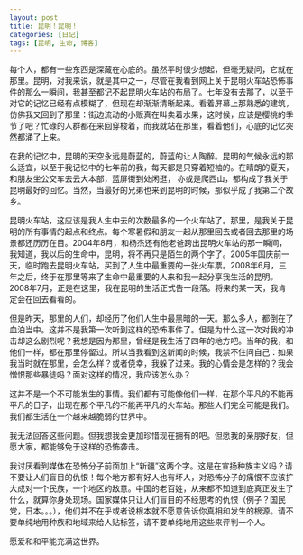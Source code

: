 ```yaml
---
layout: post
title: 昆明！昆明！
categories: [日记]
tags: [昆明, 生命, 博客]
---
```

每个人，都有一些东西是深藏在心底的。虽然平时很少想起，但毫无疑问，它就在那里。昆明，对我来说，就是其中之一，尽管在我看到网上关于昆明火车站恐怖事件的那么一瞬间，我甚至都记不起昆明火车站的布局了。七年没有去那了，以至于对它的记忆已经有点模糊了，但现在却渐渐清晰起来。看着屏幕上那熟悉的建筑，仿佛我又回到了那里：街边流动的小贩真在叫卖着水果，这时候，应该是樱桃的季节了吧？忙碌的人群都在来回穿梭着，而我就站在那里，看着他们，心底的记忆突然都涌了上来。 

在我的记忆中，昆明的天空永远是蔚蓝的，蔚蓝的让人陶醉。昆明的气候永远的那么适宜，以至于我记忆中的七年前的我，每天都是只穿着短袖的。在晴朗的夏天，和朋友坐公交车去云大本部，蓝屏街到处闲逛， 亦或是爬西山，都构成了我关于昆明最好的回忆。当然，当最好的兄弟也来到昆明的时候，那似乎成了我第二个故乡。

昆明火车站，这应该是我人生中去的次数最多的一个火车站了。那里，是我关于昆明的所有事情的起点和终点。每个寒暑假和朋友一起从那里回去或者回去那里的场景都还历历在目。2004年8月，和杨杰还有他老爸跨出昆明火车站的那一瞬间，我知道，我以后的生命中，昆明，将不再只是陌生的两个字了。2005年国庆前一天，临时跑去昆明火车站，买到了人生中最重要的一张火车票。2008年6月，三年之后，终于在那里等来了生命中最重要的人来和我一起分享我生活的昆明。2008年7月，正是在这里，我在昆明的生活正式告一段落。将来的某一天，我肯定会在回去看看的。

但是昨天，那里的人们，却经历了他们人生中最黑暗的一天。那么多人，都倒在了血泊当中。这并不是我第一次听到这样的恐怖事件了。但是为什么这一次对我的冲击却这么剧烈呢？我想是因为那里，曾经是我生活了四年的地方吧。当年的我，和他们一样，都在那里停留过。所以当我看到这新闻的时候，我禁不住问自己：如果我当时就在那里，会怎么样？或者侥幸，我躲了过来。我的心情会是怎样的？我会憎恨那些暴徒吗？面对这样的情况，我应该怎么办？

这并不是一个不可能发生的事情。我们都有可能像他们一样，在那个平凡的不能再平凡的日子，出现在那个平凡的不能再平凡的火车站。那些人们完全可能是我们。我们都生活在一个越来越脆弱的世界中。

我无法回答这些问题。但我想我会更加珍惜现在拥有的吧。但愿我的亲朋好友，但愿大家，都能够免于这样的恐怖袭击。

我讨厌看到媒体在恐怖分子前面加上“新疆”这两个字。这是在宣扬种族主义吗？请不要让人们盲目的仇恨！每个地方都有好人也有坏人，对恐怖分子的痛恨不应该扩大成对一个民族，一个地区的敌意。中国的老百姓，从来都不知道到底真正发生了什么，就算你身处现场。国家媒体只让人们盲目的不经思考的仇恨（例子？国民党，日本。。。），他们并不在乎或者说根本就不愿意告诉你真相和发生的根源。请不要单纯地用种族和地域来给人贴标签，请不要单纯地用这些来评判一个人。



愿爱和和平能充满这世界。

